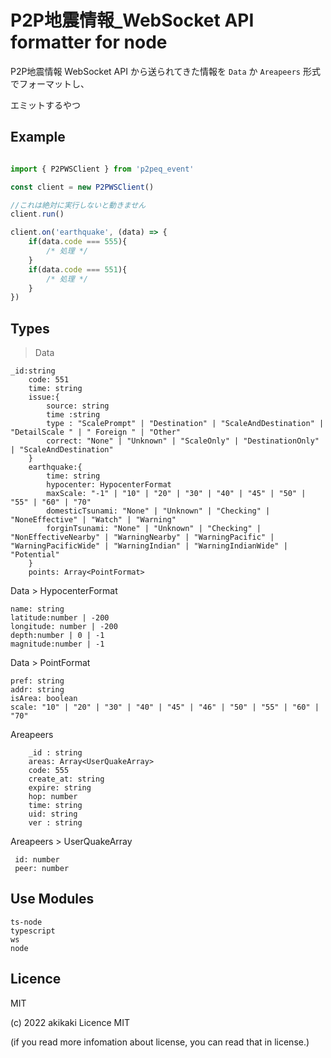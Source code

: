 # P2P地震情報_WebSocket API formatter for node

P2P地震情報 WebSocket API から送られてきた情報を `Data` か `Areapeers` 形式でフォーマットし、

エミットするやつ

## Example

```ts

import { P2PWSClient } from 'p2peq_event'

const client = new P2PWSClient()

//これは絶対に実行しないと動きません
client.run()

client.on('earthquake', (data) => {
    if(data.code === 555){
        /* 処理 */
    }
    if(data.code === 551){
        /* 処理 */
    }
})

```

## Types

> Data

```
_id:string
    code: 551
    time: string
    issue:{
        source: string
        time :string
        type : "ScalePrompt" | "Destination" | "ScaleAndDestination" | "DetailScale " | " Foreign " | "Other" 
        correct: "None" | "Unknown" | "ScaleOnly" | "DestinationOnly" | "ScaleAndDestination"
    }
    earthquake:{
        time: string
        hypocenter: HypocenterFormat
        maxScale: "-1" | "10" | "20" | "30" | "40" | "45" | "50" | "55" | "60" | "70"
        domesticTsunami: "None" | "Unknown" | "Checking" | "NoneEffective" | "Watch" | "Warning"
        forginTsunami: "None" | "Unknown" | "Checking" | "NonEffectiveNearby" | "WarningNearby" | "WarningPacific" | "WarningPacificWide" | "WarningIndian" | "WarningIndianWide" | "Potential"
    }
    points: Array<PointFormat>
```

Data > HypocenterFormat

```
name: string
latitude:number | -200
longitude: number | -200
depth:number | 0 | -1
magnitude:number | -1
```

Data > PointFormat

```
pref: string
addr: string
isArea: boolean
scale: "10" | "20" | "30" | "40" | "45" | "46" | "50" | "55" | "60" | "70" 
```

Areapeers

```
    _id : string
    areas: Array<UserQuakeArray>
    code: 555
    create_at: string
    expire: string
    hop: number
    time: string
    uid: string
    ver : string
```

Areapeers > UserQuakeArray

```
 id: number
 peer: number
```

## Use Modules

```
ts-node
typescript
ws
node
```

## Licence

MIT

(c) 2022 akikaki Licence MIT

(if you read more infomation about license, you can read that in license.)